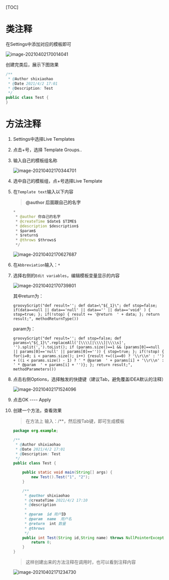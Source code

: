 [TOC]

# 类注释

在Settings中添加对应的模板即可

![image-20210402170014041](https://gitee.com/sxhDrk/images/raw/master/imgs-2021-04-27/image-20210402170014041.png)

创建完类后，展示下图效果

```java
/**
 * @Author shixiaohao
 * @Date 2021/4/2 17:01
 * @Description: Test
 */
public class Test {
}
```





# 方法注释

1. Settings中选择Live Templates

2. 点击+号，选择 Template Groups..

3. 输入自己的模板组名称

   ![image-20210402170344701](https://gitee.com/sxhDrk/images/raw/master/imgs-2021-04-27/image-20210402170627687.png)

4. 选中自己的模板组，点+号选择Live Template

5. 在`Template text`输入以下内容

   > **@author 后面跟自己的名字**

   ```java
   *
    * @author 你自己的名字
    * @createTime $date$ $TIME$
    * @description $description$
    * $param$
    * $return$
    * @throws $throws$
    */
   ```

   ![image-20210402170627687](https://gitee.com/sxhDrk/images/raw/master/imgs-2021-04-27/image-20210402170344701.png)

6. 在`Abbreviation`输入：`*`

7. 选择右侧的`Edit variables`，编辑模板变量显示的内容

   ![image-20210402170739801](https://gitee.com/sxhDrk/images/raw/master/imgs-2021-04-27/image-20210402170739801.png)

   其中return为：

   ```
   groovyScript("def result=''; def data=\"${_1}\"; def stop=false; if(data==null || data=='null' || data=='' || data=='void' ) { stop=true; }; if(!stop) { result += '@return  ' + data; }; return result;", methodReturnType())
   ```

   param为：

   ```
   groovyScript("def result=''; def stop=false; def params=\"${_1}\".replaceAll('[\\\\[|\\\\]|\\\\s]', '').split(',').toList(); if (params.size()==1 && (params[0]==null || params[0]=='null' || params[0]=='')) { stop=true; }; if(!stop) { for(i=0; i < params.size(); i++) {result +=((i==0) ? '\\r\\n' : '') + ((i < params.size() - 1) ? ' * @param  ' + params[i] + '\\r\\n' : ' * @param  ' + params[i] + '')}; }; return result;", methodParameters())
   ```

8. 点击右侧Options，选择触发的快捷键（建议Tab，避免覆盖IDEA默认的注释）

   ![image-20210402171524096](https://gitee.com/sxhDrk/images/raw/master/imgs-2021-04-27/image-20210402171234730.png)

9. 点击OK ---- Apply

10. 创建一个方法，查看效果

    > 在方法上  输入：/**，然后按Tab键，即可生成模板

    ```java
    package org.example;
    
    /**
     * @Author shixiaohao
     * @Date 2021/4/2 17:01
     * @Description: Test
     */
    public class Test {
    
        public static void main(String[] args) {
            new Test().Test("1", "2");
        }
    
        /**
         * @author shixiaohao
         * @createTime 2021/4/2 17:10
         * @description
         *
         * @param  id 用户ID
         * @param  name  用户名
         * @return  int 数量
         * @throws
         */
        public int Test(String id,String name) throws NullPointerException {
            return 0;
        }
    }
    
    ```

    > 这样创建出来的方法注释在调用时，也可以看到注释内容

    ![image-20210402171234730](https://gitee.com/sxhDrk/images/raw/master/imgs-2021-04-27/image-20210402171524096.png)